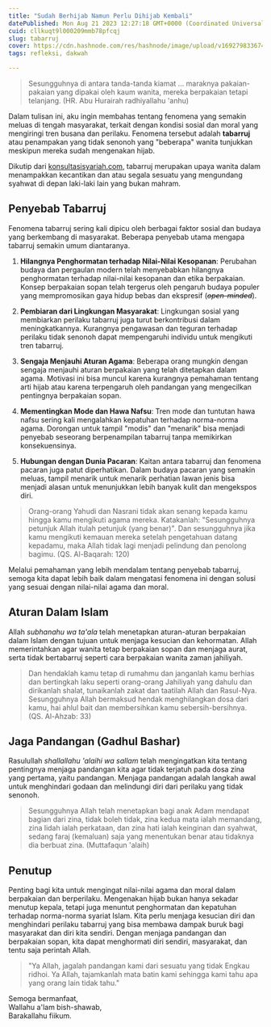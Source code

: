 ```yaml
---
title: "Sudah Berhijab Namun Perlu Dihijab Kembali"
datePublished: Mon Aug 21 2023 12:27:18 GMT+0000 (Coordinated Universal Time)
cuid: cllkuqt9l000209mmb78pfcqj
slug: tabarruj
cover: https://cdn.hashnode.com/res/hashnode/image/upload/v1692798336749/d0c9857f-f75f-42ba-ad42-82cf985b5992.png
tags: refleksi, dakwah

---
```


> Sesungguhnya di antara tanda-tanda kiamat ... maraknya pakaian-pakaian yang dipakai oleh kaum wanita, mereka berpakaian tetapi telanjang. (HR. Abu Hurairah radhiyallahu 'anhu)

Dalam tulisan ini, aku ingin membahas tentang fenomena yang semakin meluas di tengah masyarakat, terkait dengan kondisi sosial dan moral yang mengiringi tren busana dan perilaku. Fenomena tersebut adalah **tabarruj** atau penampakan yang tidak senonoh yang "beberapa" wanita tunjukkan meskipun mereka sudah mengenakan hijab.

Dikutip dari [konsultasisyariah.com](https://konsultasisyariah.com/21494-apa-itu-tabarruj.html), tabarruj merupakan upaya wanita dalam menampakkan kecantikan dan atau segala sesuatu yang mengundang syahwat di depan laki-laki lain yang bukan mahram.

## Penyebab Tabarruj

Fenomena tabarruj sering kali dipicu oleh berbagai faktor sosial dan budaya yang berkembang di masyarakat. Beberapa penyebab utama mengapa tabarruj semakin umum diantaranya.

1. **Hilangnya Penghormatan terhadap Nilai-Nilai Kesopanan**: Perubahan budaya dan pergaulan modern telah menyebabkan hilangnya penghormatan terhadap nilai-nilai kesopanan dan etika berpakaian. Konsep berpakaian sopan telah tergerus oleh pengaruh budaya populer yang mempromosikan gaya hidup bebas dan ekspresif (*<s>open-minded</s>*).
    
2. **Pembiaran dari Lingkungan Masyarakat**: Lingkungan sosial yang membiarkan perilaku tabarruj juga turut berkontribusi dalam meningkatkannya. Kurangnya pengawasan dan teguran terhadap perilaku tidak senonoh dapat mempengaruhi individu untuk mengikuti tren tabarruj.
    
3. **Sengaja Menjauhi Aturan Agama**: Beberapa orang mungkin dengan sengaja menjauhi aturan berpakaian yang telah ditetapkan dalam agama. Motivasi ini bisa muncul karena kurangnya pemahaman tentang arti hijab atau karena terpengaruh oleh pandangan yang mengecilkan pentingnya berpakaian sopan.
    
4. **Mementingkan Mode dan Hawa Nafsu**: Tren mode dan tuntutan hawa nafsu sering kali mengalahkan kepatuhan terhadap norma-norma agama. Dorongan untuk tampil "modis" dan "menarik" bisa menjadi penyebab seseorang berpenampilan tabarruj tanpa memikirkan konsekuensinya.
    
5. **Hubungan dengan Dunia Pacaran**: Kaitan antara tabarruj dan fenomena pacaran juga patut diperhatikan. Dalam budaya pacaran yang semakin meluas, tampil menarik untuk menarik perhatian lawan jenis bisa menjadi alasan untuk menunjukkan lebih banyak kulit dan mengekspos diri.
    

> Orang-orang Yahudi dan Nasrani tidak akan senang kepada kamu hingga kamu mengikuti agama mereka. Katakanlah: "Sesungguhnya petunjuk Allah itulah petunjuk (yang benar)". Dan sesungguhnya jika kamu mengikuti kemauan mereka setelah pengetahuan datang kepadamu, maka Allah tidak lagi menjadi pelindung dan penolong bagimu. (QS. Al-Baqarah: 120)

Melalui pemahaman yang lebih mendalam tentang penyebab tabarruj, semoga kita dapat lebih baik dalam mengatasi fenomena ini dengan solusi yang sesuai dengan nilai-nilai agama dan moral.

## Aturan Dalam Islam

Allah *subhanahu wa ta'ala* telah menetapkan aturan-aturan berpakaian dalam Islam dengan tujuan untuk menjaga kesucian dan kehormatan. Allah memerintahkan agar wanita tetap berpakaian sopan dan menjaga aurat, serta tidak bertabarruj seperti cara berpakaian wanita zaman jahiliyah.

> Dan hendaklah kamu tetap di rumahmu dan janganlah kamu berhias dan bertingkah laku seperti orang-orang Jahiliyah yang dahulu dan dirikanlah shalat, tunaikanlah zakat dan taatilah Allah dan Rasul-Nya. Sesungguhnya Allah bermaksud hendak menghilangkan dosa dari kamu, hai ahlul bait dan membersihkan kamu sebersih-bersihnya. (QS. Al-Ahzab: 33)

## Jaga Pandangan (Gadhul Bashar)

Rasulullah *shallallahu 'alaihi wa sallam* telah mengingatkan kita tentang pentingnya menjaga pandangan kita agar tidak terjatuh pada dosa zina yang pertama, yaitu pandangan. Menjaga pandangan adalah langkah awal untuk menghindari godaan dan melindungi diri dari perilaku yang tidak senonoh.

> Sesungguhnya Allah telah menetapkan bagi anak Adam mendapat bagian dari zina, tidak boleh tidak, zina kedua mata ialah memandang, zina lidah ialah perkataan, dan zina hati ialah keinginan dan syahwat, sedang faraj (kemaluan) saja yang menentukan benar atau tidaknya dia berbuat zina. (Muttafaqun 'alaih)

## Penutup

Penting bagi kita untuk mengingat nilai-nilai agama dan moral dalam berpakaian dan berperilaku. Mengenakan hijab bukan hanya sekadar menutup kepala, tetapi juga menuntut penghormatan dan kepatuhan terhadap norma-norma syariat Islam. Kita perlu menjaga kesucian diri dan menghindari perilaku tabarruj yang bisa membawa dampak buruk bagi masyarakat dan diri kita sendiri. Dengan menjaga pandangan dan berpakaian sopan, kita dapat menghormati diri sendiri, masyarakat, dan tentu saja perintah Allah.

> "Ya Allah, jagalah pandangan kami dari sesuatu yang tidak Engkau ridhoi. Ya Allah, tajamkanlah mata batin kami sehingga kami tahu apa yang orang lain tidak tahu."

Semoga bermanfaat,  
Wallahu a'lam bish-shawab,  
Barakallahu fiikum.